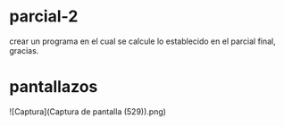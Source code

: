 # parcial-2

crear un programa en el cual se calcule lo establecido en el parcial final, gracias.

# pantallazos
![Captura](Captura de pantalla (529)).png)
